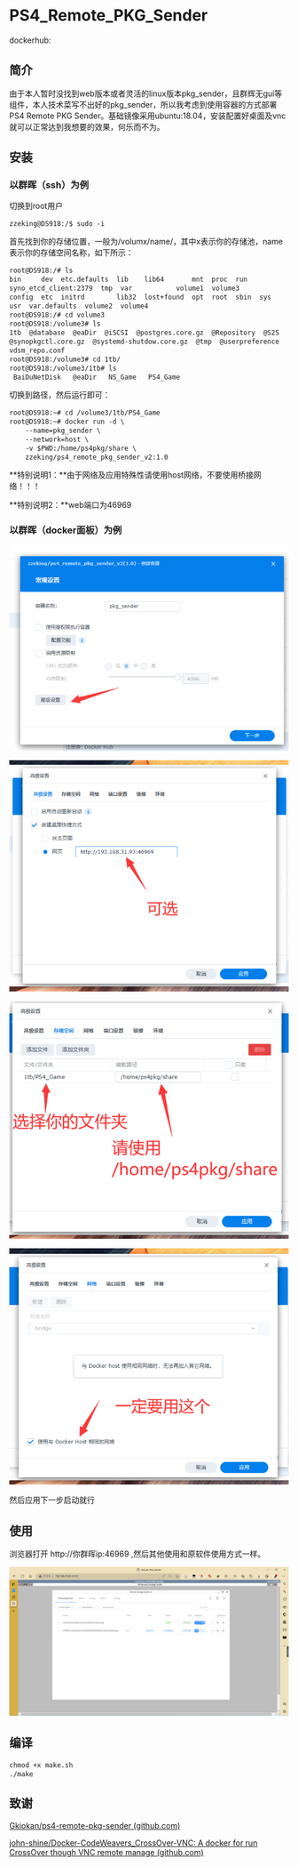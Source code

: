 # PS4_Remote_PKG_Sender

dockerhub: 

## 简介

由于本人暂时没找到web版本或者灵活的linux版本pkg_sender，且群辉无gui等组件，本人技术菜写不出好的pkg_sender，所以我考虑到使用容器的方式部署PS4 Remote PKG Sender。基础镜像采用ubuntu:18.04，安装配置好桌面及vnc就可以正常达到我想要的效果，何乐而不为。

## 安装

### 以群晖（ssh）为例

切换到root用户

```
zzeking@DS918:/$ sudo -i
```



首先找到你的存储位置，一般为/volumx/name/，其中x表示你的存储池，name表示你的存储空间名称，如下所示：

```shell
root@DS918:/# ls
bin     dev  etc.defaults  lib    lib64       mnt  proc  run   syno_etcd_client:2379  tmp  var           volume1  volume3
config  etc  initrd        lib32  lost+found  opt  root  sbin  sys                    usr  var.defaults  volume2  volume4
root@DS918:/# cd volume3
root@DS918:/volume3# ls
1tb  @database  @eaDir  @iSCSI  @postgres.core.gz  @Repository  @S2S  @synopkgctl.core.gz  @systemd-shutdow.core.gz  @tmp  @userpreference  vdsm_repo.conf
root@DS918:/volume3# cd 1tb/
root@DS918:/volume3/1tb# ls
 BaiDuNetDisk   @eaDir   NS_Game   PS4_Game

```

切换到路径，然后运行即可：

```shell
root@DS918:~# cd /volume3/1tb/PS4_Game
root@DS918:~# docker run -d \
	--name=pkg_sender \
	--network=host \
	-v $PWD:/home/ps4pkg/share \
	zzeking/ps4_remote_pkg_sender_v2:1.0
```

**特别说明1：**由于网络及应用特殊性请使用host网络，不要使用桥接网络！！！

**特别说明2：**web端口为46969

### 以群晖（docker面板）为例

![image-20221226225932309](README.assets/image-20221226225932309.png)

![image-20221226230020399](README.assets/image-20221226230020399.png)

![image-20221226230201253](README.assets/image-20221226230201253.png)

![image-20221226230321397](README.assets/image-20221226230321397.png)

然后应用下一步启动就行

## 使用

浏览器打开 http://你群晖ip:46969 ,然后其他使用和原软件使用方式一样。

![image-20221226230433774](README.assets/image-20221226230433774.png)

## 编译

```shell
chmod +x make.sh
./make
```

## 致谢

[Gkiokan/ps4-remote-pkg-sender (github.com)](https://github.com/Gkiokan/ps4-remote-pkg-sender)

[john-shine/Docker-CodeWeavers_CrossOver-VNC: A docker for run CrossOver though VNC remote manage (github.com)](https://github.com/john-shine/Docker-CodeWeavers_CrossOver-VNC/tree/master/BaiduNetdisk)
